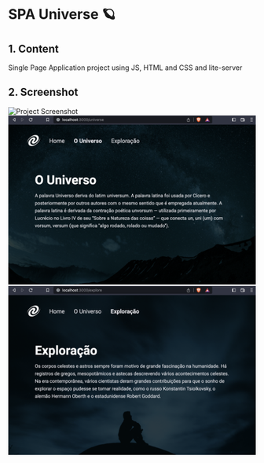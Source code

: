 # SPA Universe 🪐

## 1. Content
Single Page Application project using JS, HTML and CSS and lite-server

## 2. Screenshot
![Project Screenshot](./images/Screenshot%202023-05-19%20at%2011.53.42.png)
![Project Screenshot](./images/Screenshot%202023-05-19%20at%2011.53.57.png)
![Project Screenshot](./images/Screenshot%202023-05-19%20at%2011.54.04.png)